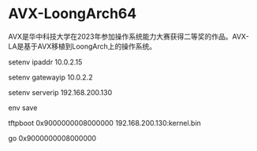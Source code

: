 # AVX-LoongArch64
AVX是华中科技大学在2023年参加操作系统能力大赛获得二等奖的作品。AVX-LA是基于AVX移植到LoongArch上的操作系统。



setenv ipaddr 10.0.2.15

setenv gatewayip 10.0.2.2

setenv serverip 192.168.200.130

env save

tftpboot 0x9000000008000000 192.168.200.130:kernel.bin

go 0x9000000008000000
